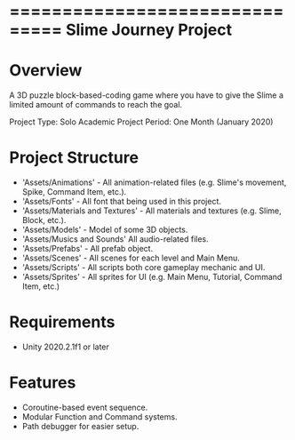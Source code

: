 ===============================
     Slime Journey Project
===============================

# Overview
A 3D puzzle block-based-coding game where you have to give the Slime a limited amount of commands to reach the goal.

Project Type: Solo Academic Project
Period: One Month (January 2020)

# Project Structure
- 'Assets/Animations' - All animation-related files (e.g. Slime's movement, Spike, Command Item, etc.).
- 'Assets/Fonts' - All font that being used in this project.
- 'Assets/Materials and Textures' - All materials and textures (e.g. Slime, Block, etc.).
- 'Assets/Models' - Model of some 3D objects.
- 'Assets/Musics and Sounds' All audio-related files.
- 'Assets/Prefabs' - All prefab object.
- 'Assets/Scenes' - All scenes for each level and Main Menu.
- 'Assets/Scripts' - All scripts both core gameplay mechanic and UI.
- 'Assets/Sprites' - All sprites for UI (e.g. Main Menu, Tutorial, Command Item, etc.)

# Requirements
- Unity 2020.2.1f1 or later

# Features
- Coroutine-based event sequence.
- Modular Function and Command systems.
- Path debugger for easier setup.
